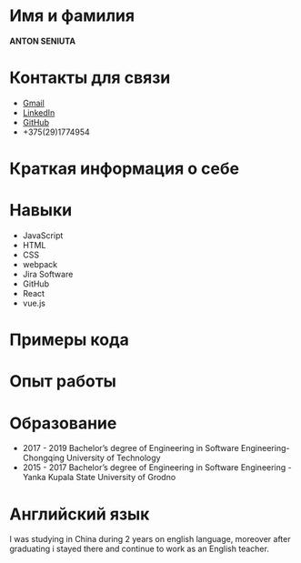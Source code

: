 # Имя и фамилия
**ANTON SENIUTA**

# Контакты для связи
* [Gmail](senita.anton@gmail.com)					
* [LinkedIn](linkedin.com/in/anton-seniuta)
* [GitHub](github.com/anton-seniuta)
* +375(29)1774954

# Краткая информация о себе

# Навыки
* JavaScript
* HTML
* CSS
* webpack
* Jira Software
* GitHub
* React
* vue.js

# Примеры кода

# Опыт работы

# Образование
* 2017 - 2019	Bachelor’s degree of Engineering in Software Engineering-Chongqing University of Technology
* 2015 - 2017	Bachelor’s degree of Engineering in Software Engineering - Yanka Kupala State University of Grodno

# Английский язык
I was studying in China during 2 years on english language, moreover after graduating i stayed there and continue to work as an English teacher.